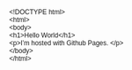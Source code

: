 <!DOCTYPE html PUBLIC "-//W3C//DTD HTML 4.01//EN" "http://www.w3.org/TR/html4/strict.dtd">
<html>
<head>
  <meta http-equiv="Content-Type" content="text/html; charset=utf-8">
  <meta http-equiv="Content-Style-Type" content="text/css">
  <title></title>
  <meta name="Generator" content="Cocoa HTML Writer">
  <meta name="CocoaVersion" content="1504.83">
  <style type="text/css">
    p.p1 {margin: 0.0px 0.0px 0.0px 0.0px; font: 12.0px Helvetica}
  </style>
</head>
<body>
<p class="p1">&lt;!DOCTYPE html&gt;</p>
<p class="p1">&lt;html&gt;</p>
<p class="p1">&lt;body&gt;</p>
<p class="p1">&lt;h1&gt;Hello World&lt;/h1&gt;</p>
<p class="p1">&lt;p&gt;I’m hosted with Github Pages. &lt;/p&gt;</p>
<p class="p1">&lt;/body&gt;</p>
<p class="p1">&lt;/html&gt;</p>
</body>
</html>
